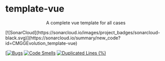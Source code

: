 # template-vue

<p align="center">A complete vue template for all cases </p>
[![SonarCloud](https://sonarcloud.io/images/project_badges/sonarcloud-black.svg)](https://sonarcloud.io/summary/new_code?id=CMGGEvolution_template-vue)

[[![Bugs](https://sonarcloud.io/api/project_badges/measure?project=CMGGEvolution_template-vue&metric=bugs)](https://sonarcloud.io/summary/new_code?id=CMGGEvolution_template-vue) [![Code Smells](https://sonarcloud.io/api/project_badges/measure?project=CMGGEvolution_template-vue&metric=code_smells)](https://sonarcloud.io/summary/new_code?id=CMGGEvolution_template-vue) [![Duplicated Lines (%)](https://sonarcloud.io/api/project_badges/measure?project=CMGGEvolution_template-vue&metric=duplicated_lines_density)](https://sonarcloud.io/summary/new_code?id=CMGGEvolution_template-vue)

